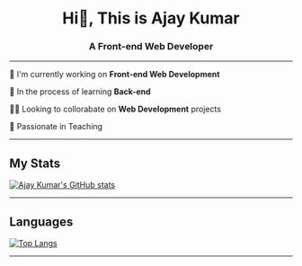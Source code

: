<h1 align="center">Hi👋, This is Ajay Kumar </h1>
<h3 align="center">A Front-end Web Developer</h3>

<hr>

🔭 I'm currently working on **Front-end Web Development**

🌱 In the process of learning **Back-end**

🙋‍♂️ Looking to collorabate on **Web Development** projects

💞 Passionate in Teaching

<hr>

<h2>My Stats</h2>

[![Ajay Kumar's GitHub stats](https://github-readme-stats.vercel.app/api?username=Ajay2905Kumar&show_icons=true&theme=radical)](https://github.com/Ajay2905Kumar/github-readme-stats)

<hr>

<h2>Languages</h2>

[![Top Langs](https://github-readme-stats.vercel.app/api/top-langs/?username=Ajay2905Kumar&layout=pie)](https://github.com/Ajay2905Kumar/github-readme-stats)

<hr>
